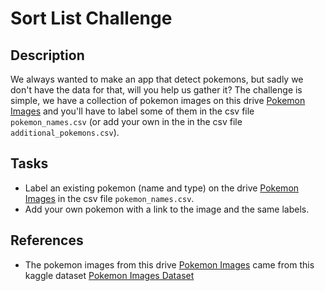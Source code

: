 # Sort List Challenge

## Description

We always wanted to make an app that detect pokemons, but sadly we don't have the data for that, will you help us gather it? The challenge is simple, we have a collection of pokemon images on this drive [Pokemon Images](https://drive.google.com/drive/folders/1yiJ_phwZA5Qzl7qEfZcPgrURpqG--wH9?usp=sharing) and you'll have to label some of them in the csv file `pokemon_names.csv` (or add your own in the in the csv file `additional_pokemons.csv`).

## Tasks
* Label an existing pokemon (name and type) on the drive [Pokemon Images](https://drive.google.com/drive/folders/1yiJ_phwZA5Qzl7qEfZcPgrURpqG--wH9?usp=sharing) in the csv file `pokemon_names.csv`.
* Add your own pokemon with a link to the image and the same labels.

## References

- The pokemon images from this drive [Pokemon Images](https://drive.google.com/drive/folders/1yiJ_phwZA5Qzl7qEfZcPgrURpqG--wH9?usp=sharing) came from this kaggle dataset [Pokemon Images Dataset](https://www.kaggle.com/kvpratama/pokemon-images-dataset)
